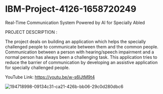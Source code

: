 # IBM-Project-4126-1658720249
Real-Time Communication System Powered by AI for Specially Abled

PROJECT DESCRIPTION :

The project deals on building an application which helps the specially challenged people to communicate between them and the common people. Communication between a person with hearing/speech impairment and a normal person has always been a challenging task. This application tries to reduce the barrier of communication by developing an assistive application for specially challenged people.

YouTube Link: https://youtu.be/w-s6lJtM9t4

![194718998-09134c31-ca21-426b-bb06-29c0d280dbc6](https://user-images.githubusercontent.com/113587091/202783250-fd8d1250-be78-43b1-8bb7-1d34d1f77695.png)

      
        
